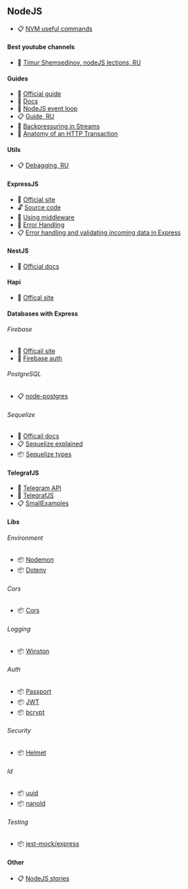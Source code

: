 ## NodeJS

- 📋 [NVM useful commands](https://gist.github.com/chranderson/b0a02781c232f170db634b40c97ff455)

#### Best youtube channels
- 🎥 [Timur Shemsedinov, nodeJS lections, RU](https://www.youtube.com/watch?v=WBcHgaoHh1k&list=PLHhi8ymDMrQZmXEqIIlq2S9-Ibh9b_-rQ)
#### Guides
- 🧾 [Official guide](https://nodejs.org/en/docs/guides/)
- 🧾 [Docs](https://nodejs.org/dist/latest/docs/api/)
- 🧾 [NodeJS event loop](https://nodejs.org/en/docs/guides/event-loop-timers-and-nexttick/)
- 📋 [Guide, RU](https://nodejsdev.ru/guide/#_2)
- 🧾 [Backpressuring in Streams](https://nodejs.org/en/docs/guides/backpressuring-in-streams/)
- 🧾 [Anatomy of an HTTP Transaction](https://nodejs.org/en/docs/guides/anatomy-of-an-http-transaction/)

#### Utils
- 📋 [Debagging, RU](https://habr.com/ru/post/439162/)

#### ExpressJS
- 🧾 [Official site](https://expressjs.com/)
- 🔓 [Source code](https://github.com/expressjs/expressjs.com)
- 🧾 [Using middleware](http://expressjs.com/en/guide/using-middleware.html#middleware.error-handling)
- 🧾 [Error Handling](http://expressjs.com/en/guide/error-handling.html)
- 📋 [Error handling and validating incoming data in Express](https://wanago.io/2018/12/17/typescript-express-error-handling-validation/)

#### NestJS
- 🧾 [Official docs](https://docs.nestjs.com/)

#### Hapi
- 🧾 [Offical site](https://hapi.dev/tutorials?lang=en_US)

#### Databases with Express
###### Firebase
- 🤖 [Officail site](https://firebase.google.com/)
- 🤖 [Firebase auth](https://firebase.google.com/docs/reference/rest/auth)

###### PostgreSQL
- 📋 [node-postgres](https://node-postgres.com/)

###### Sequelize
- 🧾 [Officail docs](https://sequelize.org/master/)
- 📋 [Sequelize explained](https://dev.to/projectescape/the-comprehensive-sequelize-cheatsheet-3m1m)
- 📦 [Sequelize types](https://www.npmjs.com/package/sequelize-typescript)


#### TelegrafJS
- 🧾 [Telegram API](https://core.telegram.org/bots/api)
- 🧾 [TelegrafJS](https://telegraf.js.org/)
- 📋 [SmallExamples](https://github.com/kelektiv/node-cron/tree/master/examples)

#### Libs
###### Environment
- 📦 [Nodemon](https://www.npmjs.com/package/nodemon)
- 📦 [Dotenv](https://www.npmjs.com/package/dotenv)

###### Cors
- 📦 [Cors](https://www.npmjs.com/package/cors)

###### Logging
- 📦 [Winston](https://www.npmjs.com/package/winston)

###### Auth
- 📦 [Passport](http://www.passportjs.org/)
- 📦 [JWT](https://www.npmjs.com/package/jsonwebtoken)
- 📦 [bcrypt](https://www.npmjs.com/package/bcrypt)

###### Security
- 📦 [Helmet](https://www.npmjs.com/package/helmet)

###### Id
- 📦 [uuid](https://www.npmjs.com/package/uuid)
- 📦 [nanoId](https://www.npmjs.com/package/nanoid)

###### Testing
- 📦 [jest-mock/express](https://www.npmjs.com/package/@jest-mock/express)

#### Other
- 📋 [NodeJS stories](https://builtinnode.com/)